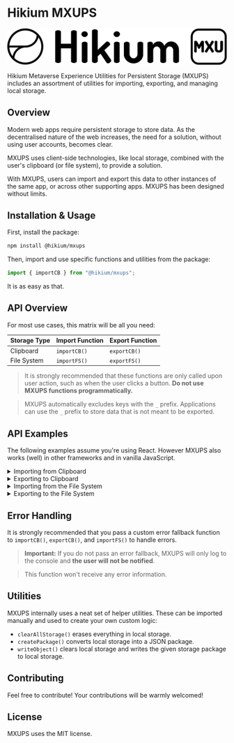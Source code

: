 # Hikium MXUPS

![Hikium MXUPS wordmark](/wordmark.png)

Hikium Metaverse Experience Utilities for Persistent Storage (MXUPS) includes an assortment of utilities for importing, exporting, and managing local storage.

## Overview

Modern web apps require persistent storage to store data. As the decentralised nature of the web increases, the need for a solution, without using user accounts, becomes clear.

MXUPS uses client-side technologies, like local storage, combined with the user's clipboard (or file system), to provide a solution.

With MXUPS, users can import and export this data to other instances of the same app, or across other supporting apps. MXUPS has been designed without limits.

## Installation & Usage

First, install the package:

```bash
npm install @hikium/mxups
```

Then, import and use specific functions and utilities from the package:

```ts
import { importCB } from "@hikium/mxups";
```

It is as easy as that.

## API Overview

For most use cases, this matrix will be all you need:

| Storage Type | Import Function | Export Function |
| ------------ | --------------- | --------------- |
| Clipboard    | `importCB()`    | `exportCB()`    |
| File System  | `importFS()`    | `exportFS()`    |

> It is strongly recommended that these functions are only called upon user action, such as when the user clicks a button. **Do not use MXUPS functions programmatically.**

> MXUPS automatically excludes keys with the `_` prefix. Applications can use the `_` prefix to store data that is not meant to be exported.

## API Examples

The following examples assume you're using React. However MXUPS also works (well) in other frameworks and in vanilla JavaScript.

<details>

<summary>Importing from Clipboard</summary>

```tsx
import { importCB } from "@hikium/mxups";

export default function ImportStorageWithClipboard() {
  function ErrorFallback() {
    return (
      <Alert>
        Something went wrong trying to import storage data from the clipboard.
      </Alert>
    )
  }

  // Here, when the user clicks on the button:
  // - They will be prompted with a permissions dialog
  // - Assuming they select "Allow", the data will be imported
  // - If it doesn't work, the alert will be shown
  return <button onClick={() => importCB(setData, ErrorFallback)}>Import Storage Data from Clipboard<button>
}
```

</details>

<details>

<summary>Exporting to Clipboard</summary>

```tsx
import { exportCB } from "@hikium/mxups";

export default function ExportStorageWithClipboard() {
  function ErrorFallback() {
    return (
      <Alert>
        Something went wrong trying to export storage data to the clipboard.
      </Alert>
    )
  }

  // Here, when the user clicks on the button:
  // - A JSON package will be copied to the clipboard
  // - If it doesn't work, the alert will be shown
  return <button onClick={() => exportCB(ErrorFallback)}>Export Storage Data to Clipboard<button>
}

```

</details>

<details>

<summary>Importing from the File System</summary>

```tsx
import { importFS } from "@hikium/mxups";

export default function ImportStorageWithFileSystem() {
  function ErrorFallback() {
    return (
      <Alert>
        Something went wrong trying to import storage data the JSON file that was provided.
      </Alert>
    )
  }

  function ImportFile() {
    // Collect a file from the user via additional logic

    // Once you've collected the file, load it:
    importFS(file, ErrorFallback);
    }
  }

  return <button onClick={ImportFile}>Import Storage Data from JSON File<button>
}
```

</details>

<details>

<summary>Exporting to the File System</summary>

```tsx
import { exportFS } from "@hikium/mxups";

export default function ExportStorageWithFileSystem() {
  return <button onClick={() => exportFS())}>Export Storage Data to JSON File<button>
}
```

</details>

## Error Handling

It is strongly recommended that you pass a custom error fallback function to `importCB()`, `exportCB()`, and `importFS()` to handle errors.

> **Important:** If you do not pass an error fallback, MXUPS will only log to the console and **the user will not be notified**.

> This function won't receive any error information.

## Utilities

MXUPS internally uses a neat set of helper utilities. These can be imported manually and used to create your own custom logic:

- `clearAllStorage()` erases everything in local storage.
- `createPackage()` converts local storage into a JSON package.
- `writeObject()` clears local storage and writes the given storage package to local storage.

## Contributing

Feel free to contribute! Your contributions will be warmly welcomed!

## License

MXUPS uses the MIT license.
